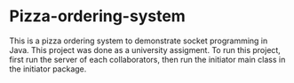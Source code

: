 # Pizza-ordering-system
This is a pizza ordering system to demonstrate socket programming in Java. This project was done as a university assigment. 
To run this project, first run the server of each collaborators, then run the initiator main class in the initiator package. 
